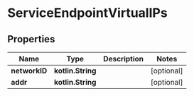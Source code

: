 
# ServiceEndpointVirtualIPs

## Properties
Name | Type | Description | Notes
------------ | ------------- | ------------- | -------------
**networkID** | **kotlin.String** |  |  [optional]
**addr** | **kotlin.String** |  |  [optional]



